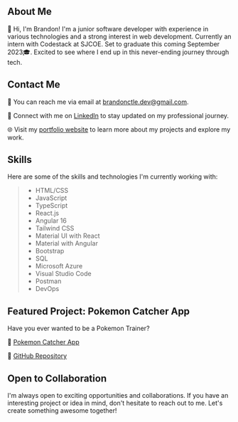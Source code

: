 ## About Me
👋 Hi, I'm Brandon! I'm a junior software developer with experience in various technologies and a strong interest in web development. Currently an intern with Codestack at SJCOE. Set to graduate this coming September 2023🎓. Excited to see where I end up in this never-ending journey through tech. 

## Contact Me
📧 You can reach me via email at [brandonctle.dev@gmail.com](mailto:brandonctle.dev@gmail.com).

💼 Connect with me on [LinkedIn](https://www.linkedin.com/in/brandonctle/) to stay updated on my professional journey.

🌐 Visit my [portfolio website](https://brandonle.azurewebsites.net/) to learn more about my projects and explore my work.

## Skills
Here are some of the skills and technologies I'm currently working with:

>- HTML/CSS          
>- JavaScript         
>- TypeScript        
>- React.js
>- Angular 16
>- Tailwind CSS
>- Material UI with React
>- Material with Angular          
>- Bootstrap             
>- SQL
>- Microsoft Azure
>- Visual Studio Code
>- Postman
>- DevOps

## Featured Project: Pokemon Catcher App

Have you ever wanted to be a Pokemon Trainer?

🔗 [Pokemon Catcher App](https://whoisthatpokemon.azurewebsites.net/)

🔗 [GitHub Repository](https://github.com/Brand0nLe/pokemonapireact)

<!-- ## Projects
I'm passionate about working on exciting projects. Here are a few notable ones:

1. [Project 1](https://github.com/your/project1): Brief description of the project.
2. [Project 2](https://github.com/your/project2): Brief description of the project.
3. [Project 3](https://github.com/your/project3): Brief description of the project. -->

<!-- Feel free to explore my GitHub repositories for more projects and code examples.
 -->
## Open to Collaboration
I'm always open to exciting opportunities and collaborations. If you have an interesting project or idea in mind, don't hesitate to reach out to me. Let's create something awesome together!

<!--
**Brand0nLe/Brand0nLe** is a ✨ _special_ ✨ repository because its `README.md` (this file) appears on your GitHub profile.

Here are some ideas to get you started:

- 🔭 I’m currently working on ...
- 🌱 I’m currently learning ...
- 👯 I’m looking to collaborate on ...
- 🤔 I’m looking for help with ...
- 💬 Ask me about ...
- 📫 How to reach me: ...
- 😄 Pronouns: ...
- ⚡ Fun fact: ...
-->
